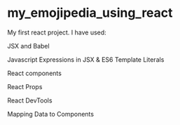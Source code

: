 # my_emojipedia_using_react

My first react project. I have used:

 JSX and Babel
 
  Javascript Expressions in JSX & ES6 Template Literals
  
   React components
   
   React Props
    
 React DevTools
 
Mapping Data to Components
